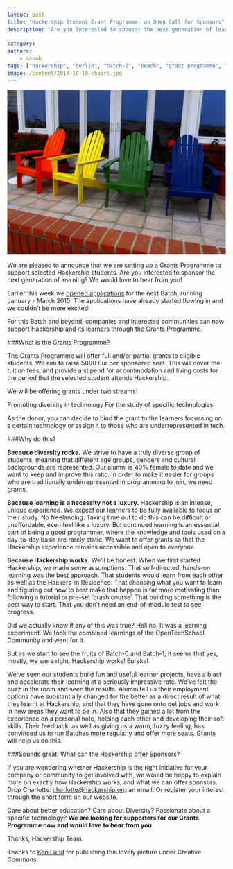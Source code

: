 ```yaml
---
layout: post
title: "Hackership Student Grant Programme: an Open Call for Sponsors"
description: "Are you interested to sponsor the next generation of learning? We would love to hear from you! [Contact us here](http://www.hackership.org/get-involved/), or continue reading..."

category:
authors:
    - anouk
tags: ["hackership", "berlin", "batch-2", "beach", "grant programme", "sponsor", "hackership on tour"]
image: /content/2014-10-18-chairs.jpg
---
```


![Hackership Grant Programme: Call for Sponsors](/content/2014-10-18-chairs.jpg)

We are pleased to announce that we are setting up a Grants Programme to support selected Hackership students.  Are you interested to sponsor the next generation of learning? We would love to hear from you!   

Earlier this week we [opened applications](http://www.hackership.org/apply/) for the next Batch, running January - March 2015. The applications have already started flowing in and we couldn’t be more excited!

For this Batch and beyond, companies and interested communities can now support Hackership and its learners through the Grants Programme.


###What is the Grants Programme?

The Grants Programme will offer full and/or partial grants to eligible students. We aim to raise 5000 Eur per sponsored seat. This will cover the tuition fees, and provide a stipend for accommodation and living costs for the period that the selected student attends Hackership.

We will be offering grants under two streams:

Promoting diversity in technology
For the study of specific technologies

As the donor, you can decide to bind the grant to the learners focussing on a certain technology or assign it to those who are underrepresented in tech.


###Why do this?

**Because diversity rocks.** We strive to have a truly diverse group of students, meaning that different age groups, genders and cultural backgrounds are represented. Our alumni is 40% female to date and we want to keep and improve this ratio. In order to make it easier for groups who are traditionally underrepresented in programming to join, we need grants.

**Because learning is a necessity not a luxury.** Hackership is an intense, unique experience. We expect our learners to be fully available to focus on their study. No freelancing. Taking time out to do this can be difficult or unaffordable, even feel like a luxury. But continued learning is an essential part of being a good programmer, where the knowledge and tools used on a day-to-day basis are rarely static. We want to offer grants so that the Hackership experience remains accessible and open to everyone.

**Because Hackership works.** We’ll be honest. When we first started Hackership, we made some assumptions. That self-directed, hands-on learning was the best approach. That students would learn from each other as well as the Hackers-in Residence. That choosing what you want to learn and figuring out how to best make that happen is far more motivating than following a tutorial or pre-set ‘crash course’.  That building something is the best way to start. That you don’t need an end-of-module test to see progress.

Did we actually know if any of this was true? Hell no. It was a learning experiment. We took the combined learnings of the OpenTechSchool Community and went for it.

But as we start to see the fruits of Batch-0 and Batch-1, it seems that yes, mostly, we were right. Hackership works! Eureka!

We’ve seen our students build fun and useful learner projects, have a blast and accelerate their learning at a seriously impressive rate. We’ve felt the buzz in the room and seen the results. Alumni tell us their employment options have substantially changed for the better as a direct result of what they learnt at Hackership, and that they have gone onto get jobs and work in new areas they want to be in. Also that they gained a lot from the experience on a personal note, helping each other and developing their soft skills. 
Their feedback, as well as giving us a warm, fuzzy feeling, has convinced us to run Batches more regularly and offer more seats. Grants will help us do this.


###Sounds great! What can the Hackership offer Sponsors?

If you are wondering whether Hackership is the right initiative for your company or community to get involved with, we would be happy to explain more on exactly how Hackership works, and what we can offer sponsors. Drop Charlotte: <charlotte@hackership.org> an email. Or register your interest through the [short form](https://docs.google.com/forms/d/1wK0vHaMHlUSeXhVQLTmHxVmvLjxOoBvxSHqGc9lJVbw/viewform) on our website.

Care about better education? Care about Diversity? Passionate about a specific technology? **We are looking for supporters for our Grants Programme now and would love to hear from you.** 

Thanks,
Hackership Team. 




Thanks to [Ken Lund](https://www.flickr.com/photos/kenlund/6059590182/) for publishing this lovely picture under Creative Commons.




